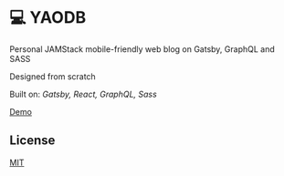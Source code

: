 # 💻 YAODB

Personal JAMStack mobile-friendly web blog on Gatsby, GraphQL and SASS

Designed from scratch

Built on: *Gatsby, React, GraphQL, Sass*

[Demo](https://www.simonbliznyuk.com)

## License

[MIT](https://github.com/semaphore8/devblog/blob/master/LICENSE)
